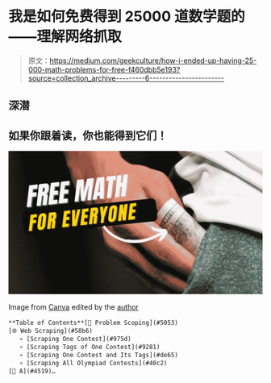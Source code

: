 # 我是如何免费得到 25000 道数学题的——理解网络抓取

> 原文：<https://medium.com/geekculture/how-i-ended-up-having-25-000-math-problems-for-free-f460dbb5e193?source=collection_archive---------6----------------------->

## 深潜

## 如果你跟着读，你也能得到它们！

![](img/85e3cf30946df752b4737c75d73677f7.png)

Image from [Canva](https://www.canva.com/) edited by the [author](http://dwiuzila.medium.com/membership)

```
**Table of Contents**[🧮 Problem Scoping](#5053)
[🌐 Web Scraping](#58b6)
   ∘ [Scraping One Contest](#975d)
   ∘ [Scraping Tags of One Contest](#9281)
   ∘ [Scraping One Contest and Its Tags](#de65)
   ∘ [Scraping All Olympiad Contests](#40c2)
[🧹 A](#4519)…
```
